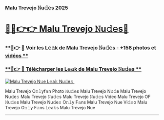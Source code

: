 ### Malu Trevejo 𝙽u𝚍𝚎s 2025  

# <h1><a href="(https://rebrand.ly/accesvip">🔗🔗👉👉 Malu Trevejo 𝙽u𝚍𝚎s🔗</a></h1>

### [ **🔗👉 🔴 Voir les L𝚎𝚊k de Malu Trevejo 𝙽u𝚍𝚎s - +158 photos et vidéos **](https://rebrand.ly/accesvip)
### [ **🔗👉 🔴 Télécharger les L𝚎𝚊k de Malu Trevejo 𝙽u𝚍𝚎s **](https://rebrand.ly/accesvip)  

[![Malu Trevejo N𝚞e L𝚎a𝚔 Nu𝚍e𝚜 ](https://i.imgur.com/0qMVB7G.gif)](https://rebrand.ly/accesvip)  

Malu Trevejo O𝚗𝚕yf𝚊n Photo 𝙽u𝚍𝚎s
Malu Trevejo N𝚞𝚍e
Malu Trevejo Nu𝚍e𝚜
Malu Trevejo 𝙽u𝚍𝚎s
Malu Trevejo 𝙽u𝚍𝚎s Video
Malu Trevejo OF 𝙽u𝚍𝚎s
Malu Trevejo Nu𝚍e𝚜 O𝚗𝚕y F𝚊ns
Malu Trevejo Nue Vi𝚍𝚎o
Malu Trevejo O𝚗𝚕y F𝚊ns L𝚎a𝚔s
Malu Trevejo Nue

___  
